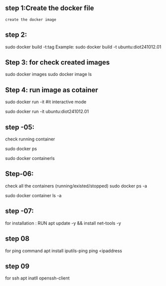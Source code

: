 ## step 1:Create the docker file
    create the docker image

 ## step 2:
 sudo docker build -t<image name>:tag<pathofthedockerfile>
 Example:
 sudo docker build -t ubuntu:diot241012.01

 ## Step 3: for check created images
 sudo docker images
 sudo docker image ls

 ## Step 4: run image as cotainer
 sudo docker run -it <imagename>  #it interactive mode 

 sudo docker run -it ubuntu:diot241012.01

 ## step -05:
 check running container
 

 sudo docker ps

 sudo docker containerls

 ## Step-06:
 check all the containers (running/existed/stopped)
 sudo docker ps -a 

 sudo docker container ls -a 

## step -07:
 for installation :
RUN apt  update -y && install net-tools -y 

## step 08 
for ping command
apt install iputils-ping
ping <ipaddress

## step 09
for ssh
apt inatll openssh-client


